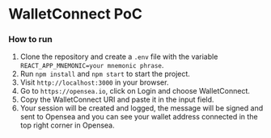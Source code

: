 # WalletConnect PoC

### How to run

1. Clone the repository and create a `.env` file with the variable `REACT_APP_MNEMONIC=your mnemonic phrase`.
2. Run `npm install` and `npm start` to start the project.
3. Visit `http://localhost:3000` in your browser.
4. Go to `https://opensea.io`, click on Login and choose WalletConnect.
5. Copy the WalletConnect URI and paste it in the input field.
6. Your session will be created and logged, the message will be signed and sent to Opensea and you can see your wallet address connected in the top right corner in Opensea.